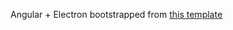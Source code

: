 Angular + Electron bootstrapped from <a href = https://github.com/maximegris/angular-electron>this template</a>
